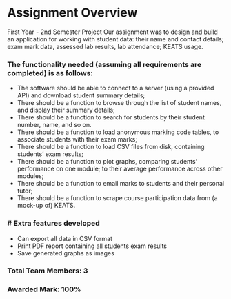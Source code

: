 # Assignment Overview #
First Year - 2nd Semester Project
Our assignment was to design and build an application for working with student data: their name and contact details; exam mark data, assessed lab results, lab attendance; KEATS usage.
### The functionality needed (assuming all requirements are completed) is as follows: ###
* The software should be able to connect to a server (using a provided API) and download student summary details;
* There should be a function to browse through the list of student names, and display their summary details;
* There should be a function to search for students by their student number, name, and so on.
* There should be a function to load anonymous marking code tables, to associate students with their exam marks;
* There should be a function to load CSV files from disk, containing students’ exam results;
* There should be a function to plot graphs, comparing students’ performance on one module; to their average performance across other modules;
* There should be a function to email marks to students and their personal tutor;
* There should be a function to scrape course participation data from (a mock-up of) KEATS.
### # Extra features developed ###
* Can export all data in CSV format
* Print PDF report containing all students exam results
* Save generated graphs as images

### Total Team Members: 3 ###
### Awarded Mark: 100% ###